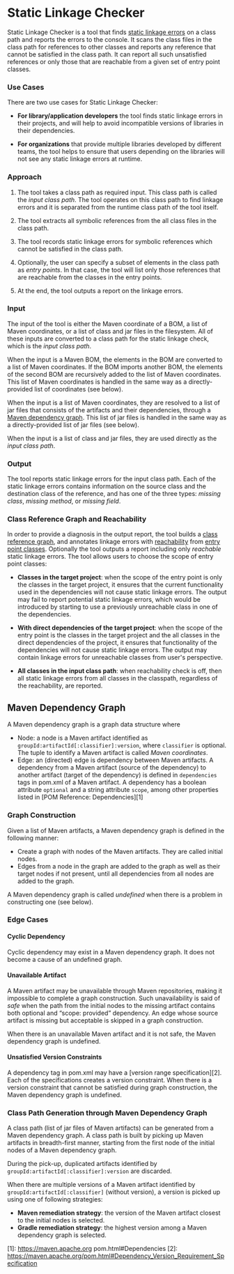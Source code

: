 # Static Linkage Checker

Static Linkage Checker is a tool that finds [static linkage errors](
../library-best-practices/glossary.md#static-linkage-error)
on a class path and reports the errors to the console.
It scans the class files in the class path for references to other classes and
reports any reference that cannot be satisfied in the class path.
It can report all such unsatisfied references or only those that are reachable from
a given set of entry point classes.

### Use Cases
 
There are two use cases for Static Linkage Checker:

- **For library/application developers** the tool finds static linkage
  errors in their projects, and will help to avoid incompatible versions of libraries
  in their dependencies.

- **For organizations** that provide multiple libraries developed by different teams,
  the tool helps to ensure that users depending on the libraries will not see any
  static linkage errors at runtime.

### Approach

1. The tool takes a class path as required input.
  This class path is called the _input class path_. The tool operates on this class path
  to find linkage errors and it is separated from the runtime class path of the tool itself.

2. The tool extracts all symbolic references from the all class files in the class path.

3. The tool records static linkage errors for symbolic references which cannot be satisfied
  in the class path.

4. Optionally, the user can specify a subset of elements in the class path as _entry points_.
  In that case, the tool will list only those references that are reachable
  from the classes in the entry points.

5. At the end, the tool outputs a report on the linkage errors.

### Input

The input of the tool is either the Maven coordinate of a BOM, 
a list of Maven coordinates, or a list of class and jar files in the filesystem.
All of these inputs are converted to a class path for the static linkage check,
which is the _input class path_.

When the input is a Maven BOM, the elements in the BOM are
converted to a list of Maven coordinates.
If the BOM imports another BOM, the elements of the second BOM are recursively
added to the list of Maven coordinates. This list of Maven coordinates is handled
in the same way as a directly-provided list of coordinates (see below).

When the input is a list of Maven coordinates, they are resolved to a list of jar files
that consists of the artifacts and their dependencies, through a
[Maven dependency graph](#maven_dependency_graph).
This list of jar files is handled in the same way as a directly-provided list of jar files
(see below).

When the input is a list of class and jar files, they are used directly as the _input class path_.

### Output

The tool reports static linkage errors for the input class path.
Each of the static linkage errors contains information on the
source class and the destination class of the reference, and has one of the three types:
_missing class_, _missing method_, or _missing field_.
     
### Class Reference Graph and Reachability

In order to provide a diagnosis in the output report, the tool builds a [class reference graph](
../library-best-practices/glossary.md#class-reference-graph),
and annotates linkage errors with [reachability](
../library-best-practices/glossary.md#reachability) from [entry point classes](
../library-best-practices/glossary.md#entry-point-class).
Optionally the tool outputs a report including only _reachable_ static linkage errors.
The tool allows users to choose the scope of entry point classes:

  - **Classes in the target project**: when the scope of the entry point is only the classes in the
    target project, it ensures that the current functionality used in the dependencies will not
    cause static linkage errors.
    The output may fail to report potential static linkage errors, which would be introduced
    by starting to use a previously unreachable class in one of the dependencies.

  - **With direct dependencies of the target project**: when the scope of the entry point is
    the classes in the target project and the all classes in the direct dependencies of the project,
    it ensures that functionality of the dependencies will not cause static linkage errors.
    The output may contain linkage errors for unreachable classes from user's perspective.

  - **All classes in the input class path**: when reachability check is off, then
    all static linkage errors from all classes in the classpath, regardless of the reachability,
    are reported.

<a name="maven_dependency_graph"></a>
## Maven Dependency Graph

A Maven dependency graph is a graph data structure where
- Node: a node is a Maven artifact identified as `groupId:artifactId[:classifier]:version`, where
  `classifier` is optional. The tuple to identify a Maven artifact is called _Maven coordinates_.
- Edge: an (directed) edge is dependency between Maven artifacts. A dependency from a Maven
  artifact (source of the dependency) to another artifact (target of the dependency) is defined
  in `dependencies` tags in pom.xml of a Maven artifact. A dependency has a boolean attribute
  `optional` and a string attribute `scope`, among other properties listed in
  [POM Reference: Dependencies][1]

### Graph Construction

Given a list of Maven artifacts, a Maven dependency graph is defined in the following manner:

- Create a graph with nodes of the Maven artifacts. They are called initial nodes.
- Edges from a node in the graph are added to the graph as well as their target nodes if not
  present, until all dependencies from all nodes are added to the graph.

A Maven dependency graph is called _undefined_ when there is a problem in constructing one
(see below).

### Edge Cases

#### Cyclic Dependency

Cyclic dependency may exist in a Maven dependency graph. It does not become a cause of an undefined
graph.

#### Unavailable Artifact

A Maven artifact may be unavailable through Maven repositories, making it impossible to complete
a graph construction. Such unavailability is said of _safe_ when the path from the initial nodes to
the missing artifact contains both optional and “scope: provided” dependency. An edge whose source
artifact is missing but acceptable is skipped in a graph construction.

When there is an unavailable Maven artifact and it is not safe, the Maven dependency graph is
undefined.

#### Unsatisfied Version Constraints

A dependency tag in pom.xml may have a [version range specification][2].
Each of the specifications creates a version constraint.
When there is a version constraint that cannot be satisfied during graph construction,
the Maven dependency graph is undefined.

### Class Path Generation through Maven Dependency Graph

A class path (list of jar files of Maven artifacts) can be generated from a Maven dependency graph.
A class path is built by picking up Maven artifacts in breadth-first manner,
starting from the first node of the initial nodes of a Maven dependency graph.

During the pick-up, duplicated artifacts identified by
`groupId:artifactId[:classifier]:version` are discarded.

When there are multiple versions of a Maven artifact
identified by `groupId:artifactId[:classifier]` (without version), a version is picked up
using one of following strategies:

- **Maven remediation strategy**: the version of the Maven artifact closest to the initial nodes
  is selected.
- **Gradle remediation strategy**: the highest version among a Maven dependency graph is selected.

[1]: https://maven.apache.org pom.html#Dependencies
[2]: https://maven.apache.org/pom.html#Dependency_Version_Requirement_Specification
